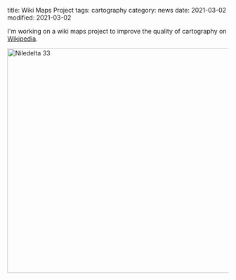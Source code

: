 title: Wiki Maps Project
tags: cartography
category: news
date: 2021-03-02
modified: 2021-03-02

I'm working on a wiki maps project to improve the quality of cartography on [Wikipedia](https://www.wikipedia.org).

<a title="John187, CC BY-SA 4.0 &lt;https://creativecommons.org/licenses/by-sa/4.0&gt;, via Wikimedia Commons" href="https://commons.wikimedia.org/wiki/File:Niledelta_33.svg"><img width="512" alt="Niledelta 33" src="https://upload.wikimedia.org/wikipedia/commons/thumb/d/d7/Niledelta_33.svg/512px-Niledelta_33.svg.png"></a>
